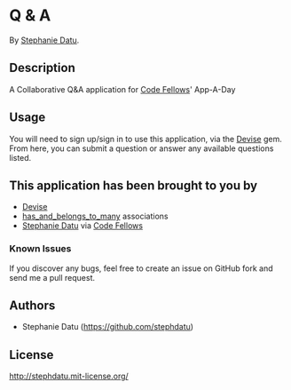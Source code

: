 # Q & A

By [Stephanie Datu](http://blog.stephdatu.com).



## Description
A Collaborative Q&A application for [Code Fellows](http://codefellows.org)' App-A-Day


## Usage

You will need to sign up/sign in to use this application, via the [Devise](https://github.com/plataformatec/devise) gem. From here, you can submit a question or answer any available questions listed. 

## This application has been brought to you by
* [Devise](https://github.com/plataformatec/devise)  
* [has_and_belongs_to_many](http://guides.rubyonrails.org/association_basics.html#the-has_and_belongs_to_many-association) associations  
* [Stephanie Datu](http://blog.stephdatu.com) via [Code Fellows](http://codefellows.org)

### Known Issues

If you discover any bugs, feel free to create an issue on GitHub fork and send me a pull request.


## Authors

* Stephanie Datu (https://github.com/stephdatu)


## License

http://stephdatu.mit-license.org/
